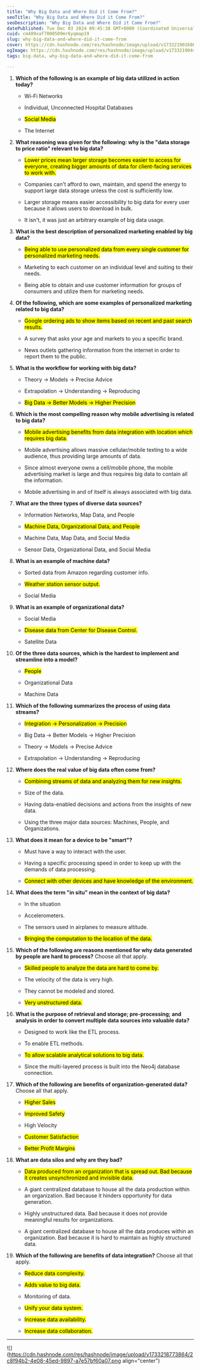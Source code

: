 ```yaml
---
title: "Why Big Data and Where Did it Come From?"
seoTitle: "Why Big Data and Where Did it Come From?"
seoDescription: "Why Big Data and Where Did it Come From?"
datePublished: Tue Dec 03 2024 09:45:38 GMT+0000 (Coordinated Universal Time)
cuid: cm489xaf7000509mr6yqmap19
slug: why-big-data-and-where-did-it-come-from
cover: https://cdn.hashnode.com/res/hashnode/image/upload/v1733219016866/0a6294b7-94c2-4492-ad8b-4e4f6a4cb92f.png
ogImage: https://cdn.hashnode.com/res/hashnode/image/upload/v1733219044549/b0a45c97-c3d8-4af9-a4dd-c3a142e62de5.png
tags: big-data, why-big-data-and-where-did-it-come-from

---
```


1. **Which of the following is an example of big data utilized in action today?**
    
    * Wi-Fi Networks
        
    * Individual, Unconnected Hospital Databases
        
    * <mark>Social Media</mark>
        
    * The Internet
        
2. **What reasoning was given for the following: why is the "data storage to price ratio" relevant to big data?**
    
    * <mark>Lower prices mean larger storage becomes easier to access for everyone, creating bigger amounts of data for client-facing services to work with.</mark>
        
    * Companies can't afford to own, maintain, and spend the energy to support large data storage unless the cost is sufficiently low.
        
    * Larger storage means easier accessibility to big data for every user because it allows users to download in bulk.
        
    * It isn't, it was just an arbitrary example of big data usage.
        
3. **What is the best description of personalized marketing enabled by big data?**
    
    * <mark>Being able to use personalized data from every single customer for personalized marketing needs.</mark>
        
    * Marketing to each customer on an individual level and suiting to their needs.
        
    * Being able to obtain and use customer information for groups of consumers and utilize them for marketing needs.
        
4. **Of the following, which are some examples of personalized marketing related to big data?**
    
    * <mark>Google ordering ads to show items based on recent and past search results.</mark>
        
    * A survey that asks your age and markets to you a specific brand.
        
    * News outlets gathering information from the internet in order to report them to the public.
        
5. **What is the workflow for working with big data?**
    
    * Theory -&gt; Models -&gt; Precise Advice
        
    * Extrapolation -&gt; Understanding -&gt; Reproducing
        
    * <mark>Big Data -&gt; Better Models -&gt; Higher Precision</mark>
        
6. **Which is the most compelling reason why mobile advertising is related to big data?**
    
    * <mark>Mobile advertising benefits from data integration with location which requires big data.</mark>
        
    * Mobile advertising allows massive cellular/mobile texting to a wide audience, thus providing large amounts of data.
        
    * Since almost everyone owns a cell/mobile phone, the mobile advertising market is large and thus requires big data to contain all the information.
        
    * Mobile advertising in and of itself is always associated with big data.
        
7. **What are the three types of diverse data sources?**
    
    * Information Networks, Map Data, and People
        
    * <mark>Machine Data, Organizational Data, and People</mark>
        
    * Machine Data, Map Data, and Social Media
        
    * Sensor Data, Organizational Data, and Social Media
        
8. **What is an example of machine data?**
    
    * Sorted data from Amazon regarding customer info.
        
    * <mark>Weather station sensor output.</mark>
        
    * Social Media
        
9. **What is an example of organizational data?**
    
    * Social Media
        
    * <mark>Disease data from Center for Disease Control.</mark>
        
    * Satellite Data
        
10. **Of the three data sources, which is the hardest to implement and streamline into a model?**
    
    * <mark>People</mark>
        
    * Organizational Data
        
    * Machine Data
        
11. **Which of the following summarizes the process of using data streams?**
    
    * <mark>Integration -&gt; Personalization -&gt; Precision</mark>
        
    * Big Data -&gt; Better Models -&gt; Higher Precision
        
    * Theory -&gt; Models -&gt; Precise Advice
        
    * Extrapolation -&gt; Understanding -&gt; Reproducing
        
12. **Where does the real value of big data often come from?**
    
    * <mark>Combining streams of data and analyzing them for new insights.</mark>
        
    * Size of the data.
        
    * Having data-enabled decisions and actions from the insights of new data.
        
    * Using the three major data sources: Machines, People, and Organizations.
        
13. **What does it mean for a device to be "smart"?**
    
    * Must have a way to interact with the user.
        
    * Having a specific processing speed in order to keep up with the demands of data processing.
        
    * <mark>Connect with other devices and have knowledge of the environment.</mark>
        
14. **What does the term "in situ" mean in the context of big data?**
    
    * In the situation
        
    * Accelerometers.
        
    * The sensors used in airplanes to measure altitude.
        
    * <mark>Bringing the computation to the location of the data.</mark>
        
15. **Which of the following are reasons mentioned for why data generated by people are hard to process?** Choose all that apply.
    
    * <mark>Skilled people to analyze the data are hard to come by.</mark>
        
    * The velocity of the data is very high.
        
    * They cannot be modeled and stored.
        
    * <mark>Very unstructured data.</mark>
        
16. **What is the purpose of retrieval and storage; pre-processing; and analysis in order to convert multiple data sources into valuable data?**
    
    * Designed to work like the ETL process.
        
    * To enable ETL methods.
        
    * <mark>To allow scalable analytical solutions to big data.</mark>
        
    * Since the multi-layered process is built into the Neo4j database connection.
        
17. **Which of the following are benefits of organization-generated data?** Choose all that apply.
    
    * <mark>Higher Sales</mark>
        
    * <mark>Improved Safety</mark>
        
    * High Velocity
        
    * <mark>Customer Satisfaction</mark>
        
    * <mark>Better Profit Margins</mark>
        
18. **What are data silos and why are they bad?**
    
    * <mark>Data produced from an organization that is spread out. Bad because it creates unsynchronized and invisible data.</mark>
        
    * A giant centralized database to house all the data production within an organization. Bad because it hinders opportunity for data generation.
        
    * Highly unstructured data. Bad because it does not provide meaningful results for organizations.
        
    * A giant centralized database to house all the data produces within an organization. Bad because it is hard to maintain as highly structured data.
        
19. **Which of the following are benefits of data integration?** Choose all that apply.
    
    * <mark>Reduce data complexity.</mark>
        
    * <mark>Adds value to big data.</mark>
        
    * Monitoring of data.
        
    * <mark>Unify your data system.</mark>
        
    * <mark>Increase data availability.</mark>
        
    * <mark>Increase data collaboration.</mark>
        

---

![](https://cdn.hashnode.com/res/hashnode/image/upload/v1733218773864/2c8f94b2-4e08-45ed-9897-a7e57bf60a07.png align="center")